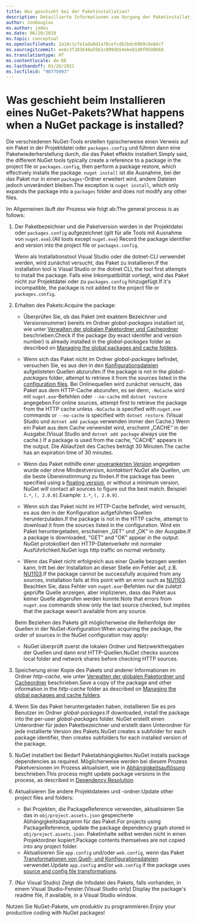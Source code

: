 ```yaml
---
title: Was geschieht bei der Paketinstallation?
description: Detaillierte Informationen zum Vorgang der Paketinstallation
author: JonDouglas
ms.author: jodou
ms.date: 06/20/2019
ms.topic: conceptual
ms.openlocfilehash: 2a16c1cfe1ada0d1a78cefcdb2bdc69b9c6e84cf
ms.sourcegitcommit: ee6c3f203648a5561c809db54ebeb1d0f0598b68
ms.translationtype: HT
ms.contentlocale: de-DE
ms.lasthandoff: 01/26/2021
ms.locfileid: "98775093"
---
```

# <a name="what-happens-when-a-nuget-package-is-installed"></a><span data-ttu-id="f07f3-103">Was geschieht beim Installieren eines NuGet-Pakets?</span><span class="sxs-lookup"><span data-stu-id="f07f3-103">What happens when a NuGet package is installed?</span></span>

<span data-ttu-id="f07f3-104">Die verschiedenen NuGet-Tools erstellen typischerweise einen Verweis auf ein Paket in der Projektdatei oder `packages.config` und führen dann eine Paketwiederherstellung durch, die das Paket effektiv installiert.</span><span class="sxs-lookup"><span data-stu-id="f07f3-104">Simply said, the different NuGet tools typically create a reference to a package in the project file or `packages.config`, then perform a package restore, which effectively installs the package.</span></span> <span data-ttu-id="f07f3-105">`nuget install` ist die Ausnahme, bei der das Paket nur in einen `packages`-Ordner erweitert wird, andere Dateien jedoch unverändert bleiben.</span><span class="sxs-lookup"><span data-stu-id="f07f3-105">The exception is `nuget install`, which only expands the package into a `packages` folder and does not modify any other files.</span></span>

<span data-ttu-id="f07f3-106">Im Allgemeinen läuft der Prozess wie folgt ab:</span><span class="sxs-lookup"><span data-stu-id="f07f3-106">The general process is as follows:</span></span>

1. <span data-ttu-id="f07f3-107">Der Paketbezeichner und die Paketversion werden in der Projektdatei oder `packages.config` aufgezeichnet (gilt für alle Tools mit Ausnahme von `nuget.exe`).</span><span class="sxs-lookup"><span data-stu-id="f07f3-107">(All tools except `nuget.exe`) Record the package identifier and version into the project file or `packages.config`.</span></span>

   <span data-ttu-id="f07f3-108">Wenn als Installationstool Visual Studio oder die dotnet-CLI verwendet werden, wird zunächst versucht, das Paket zu installieren.</span><span class="sxs-lookup"><span data-stu-id="f07f3-108">If the installation tool is Visual Studio or the dotnet CLI, the tool first attempts to install the package.</span></span> <span data-ttu-id="f07f3-109">Falls eine Inkompatibilität vorliegt, wird das Paket nicht zur Projektdatei oder zu `packages.config` hinzugefügt.</span><span class="sxs-lookup"><span data-stu-id="f07f3-109">If it's incompatible, the package is not added to the project file or `packages.config`.</span></span>

2. <span data-ttu-id="f07f3-110">Erhalten des Pakets:</span><span class="sxs-lookup"><span data-stu-id="f07f3-110">Acquire the package:</span></span>
   - <span data-ttu-id="f07f3-111">Überprüfen Sie, ob das Paket (mit exaktem Bezeichner und Versionsnummer) bereits im Ordner *global-packages* installiert ist, wie unter [Verwalten der globalen Paketordner und Cacheordner](../consume-packages/managing-the-global-packages-and-cache-folders.md) beschrieben.</span><span class="sxs-lookup"><span data-stu-id="f07f3-111">Check if the package (by exact identifer and version number) is already installed in the *global-packages* folder as described on [Managing the global packages and cache folders](../consume-packages/managing-the-global-packages-and-cache-folders.md).</span></span>

   - <span data-ttu-id="f07f3-112">Wenn sich das Paket nicht im Ordner *global-packages* befindet, versuchen Sie, es aus den in den [Konfigurationsdateien](../consume-packages/Configuring-NuGet-Behavior.md) aufgelisteten Quellen abzurufen.</span><span class="sxs-lookup"><span data-stu-id="f07f3-112">If the package is not in the *global-packages* folder, attempt to retrieve it from the sources listed in the [configuration files](../consume-packages/Configuring-NuGet-Behavior.md).</span></span> <span data-ttu-id="f07f3-113">Bei Onlinequellen wird zunächst versucht, das Paket aus dem HTTP-Cache abzurufen, es sei denn, `-NoCache` wird mit `nuget.exe`-Befehlen oder `--no-cache` mit `dotnet restore` angegeben.</span><span class="sxs-lookup"><span data-stu-id="f07f3-113">For online sources, attempt first to retrieve the package from the HTTP cache unless `-NoCache` is specified with `nuget.exe` commands or `--no-cache` is specified with `dotnet restore`.</span></span> <span data-ttu-id="f07f3-114">(Visual Studio und `dotnet add package` verwenden immer den Cache.) Wenn ein Paket aus dem Cache verwendet wird, erscheint „CACHE“ in der Ausgabe.</span><span class="sxs-lookup"><span data-stu-id="f07f3-114">(Visual Studio and `dotnet add package` always use the cache.) If a package is used from the cache, "CACHE" appears in the output.</span></span> <span data-ttu-id="f07f3-115">Die Ablaufzeit des Caches beträgt 30 Minuten.</span><span class="sxs-lookup"><span data-stu-id="f07f3-115">The cache has an expiration time of 30 minutes.</span></span>

   - <span data-ttu-id="f07f3-116">Wenn das Paket mithilfe einer [unverankerten Version](../consume-packages/Package-References-in-Project-Files.md#floating-versions) angegeben wurde oder ohne Mindestversion, *kontaktiert NuGet* alle Quellen, um die beste Übereinstimmung zu finden.</span><span class="sxs-lookup"><span data-stu-id="f07f3-116">If the package has been specified using a [floating version](../consume-packages/Package-References-in-Project-Files.md#floating-versions), or without a minimum version, NuGet *will* contact all sources to figure out the best match.</span></span>
   <span data-ttu-id="f07f3-117">Beispiel: `1.*`, `(, 2.0.0]`.</span><span class="sxs-lookup"><span data-stu-id="f07f3-117">Example: `1.*`, `(, 2.0.0]`.</span></span>

   - <span data-ttu-id="f07f3-118">Wenn sich das Paket nicht im HTTP-Cache befindet, wird versucht, es aus den in der Konfiguration aufgeführten Quellen herunterzuladen.</span><span class="sxs-lookup"><span data-stu-id="f07f3-118">If the package is not in the HTTP cache, attempt to download it from the sources listed in the configuration.</span></span> <span data-ttu-id="f07f3-119">Wird ein Paket heruntergeladen, erscheinen „GET“ und „OK“ in der Ausgabe.</span><span class="sxs-lookup"><span data-stu-id="f07f3-119">If a package is downloaded, "GET" and "OK" appear in the output.</span></span> <span data-ttu-id="f07f3-120">NuGet protokolliert den HTTP-Datenverkehr mit normaler Ausführlichkeit.</span><span class="sxs-lookup"><span data-stu-id="f07f3-120">NuGet logs http traffic on normal verbosity.</span></span>

   - <span data-ttu-id="f07f3-121">Wenn das Paket nicht erfolgreich aus einer Quelle bezogen werden kann, tritt bei der Installation an dieser Stelle ein Fehler auf, z.B. [NU1103](../reference/errors-and-warnings/NU1103.md).</span><span class="sxs-lookup"><span data-stu-id="f07f3-121">If the package cannot be successfully acquired from any sources, installation fails at this point with an error such as [NU1103](../reference/errors-and-warnings/NU1103.md).</span></span> <span data-ttu-id="f07f3-122">Beachten Sie, dass Fehler von `nuget.exe`-Befehlen nur die zuletzt geprüfte Quelle anzeigen, aber implizieren, dass das Paket aus keiner Quelle abgerufen werden konnte.</span><span class="sxs-lookup"><span data-stu-id="f07f3-122">Note that errors from `nuget.exe` commands show only the last source checked, but implies that the package wasn't available from any source.</span></span>

   <span data-ttu-id="f07f3-123">Beim Beziehen des Pakets gilt möglicherweise die Reihenfolge der Quellen in der NuGet-Konfiguration:</span><span class="sxs-lookup"><span data-stu-id="f07f3-123">When acquiring the package, the order of sources in the NuGet configuration may apply:</span></span>

   - <span data-ttu-id="f07f3-124">NuGet überprüft zuerst die lokalen Ordner und Netzwerkfreigaben der Quellen und dann erst HTTP-Quellen.</span><span class="sxs-lookup"><span data-stu-id="f07f3-124">NuGet checks sources local folder and network shares before checking HTTP sources.</span></span>

3. <span data-ttu-id="f07f3-125">Speicherung einer Kopie des Pakets und anderer Informationen im Ordner *http-cache*, wie unter [Verwalten der globalen Paketordner und Cacheordner](../consume-packages/managing-the-global-packages-and-cache-folders.md) beschrieben.</span><span class="sxs-lookup"><span data-stu-id="f07f3-125">Save a copy of the package and other information in the *http-cache* folder as described on [Managing the global packages and cache folders](../consume-packages/managing-the-global-packages-and-cache-folders.md).</span></span>

4. <span data-ttu-id="f07f3-126">Wenn Sie das Paket heruntergeladen haben, installieren Sie es pro Benutzer im Ordner *global-packages*.</span><span class="sxs-lookup"><span data-stu-id="f07f3-126">If downloaded, install the package into the per-user *global-packages* folder.</span></span> <span data-ttu-id="f07f3-127">NuGet erstellt einen Unterordner für jeden Paketbezeichner und erstellt dann Unterordner für jede installierte Version des Pakets.</span><span class="sxs-lookup"><span data-stu-id="f07f3-127">NuGet creates a subfolder for each package identifier, then creates subfolders for each installed version of the package.</span></span>

5. <span data-ttu-id="f07f3-128">NuGet installiert bei Bedarf Paketabhängigkeiten.</span><span class="sxs-lookup"><span data-stu-id="f07f3-128">NuGet installs package dependencies as required.</span></span> <span data-ttu-id="f07f3-129">Möglicherweise werden bei diesem Prozess Paketversionen im Prozess aktualisiert, wie in [Abhängigkeitsauflösung](../concepts/dependency-resolution.md) beschrieben.</span><span class="sxs-lookup"><span data-stu-id="f07f3-129">This process might update package versions in the process, as described in [Dependency Resolution](../concepts/dependency-resolution.md).</span></span>

6. <span data-ttu-id="f07f3-130">Aktualisieren Sie andere Projektdateien und -ordner:</span><span class="sxs-lookup"><span data-stu-id="f07f3-130">Update other project files and folders:</span></span>

    - <span data-ttu-id="f07f3-131">Bei Projekten, die PackageReference verwenden, aktualisieren Sie das in `obj/project.assets.json` gespeicherte Abhängigkeitsdiagramm für das Paket.</span><span class="sxs-lookup"><span data-stu-id="f07f3-131">For projects using PackageReference, update the package dependency graph stored in `obj/project.assets.json`.</span></span> <span data-ttu-id="f07f3-132">Paketinhalte selbst werden nicht in einen Projektordner kopiert.</span><span class="sxs-lookup"><span data-stu-id="f07f3-132">Package contents themselves are not copied into any project folder.</span></span>
    - <span data-ttu-id="f07f3-133">Aktualisieren Sie `app.config` und/oder `web.config`, wenn das Paket [Transformationen von Quell- und Konfigurationsdateien](../create-packages/source-and-config-file-transformations.md) verwendet.</span><span class="sxs-lookup"><span data-stu-id="f07f3-133">Update `app.config` and/or `web.config` if the package uses [source and config file transformations](../create-packages/source-and-config-file-transformations.md).</span></span>

7. <span data-ttu-id="f07f3-134">(Nur Visual Studio) Zeigt die Infodatei des Pakets, falls vorhanden, in einem Visual Studio-Fenster.</span><span class="sxs-lookup"><span data-stu-id="f07f3-134">(Visual Studio only) Display the package's readme file, if available, in a Visual Studio window.</span></span>

<span data-ttu-id="f07f3-135">Nutzen Sie NuGet-Pakete, um produktiv zu programmieren.</span><span class="sxs-lookup"><span data-stu-id="f07f3-135">Enjoy your productive coding with NuGet packages!</span></span>
